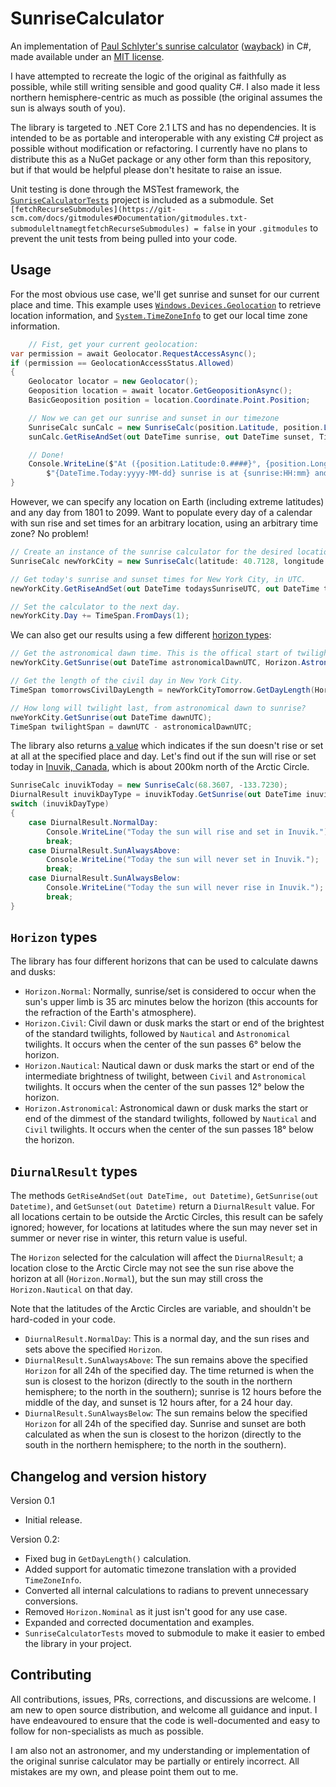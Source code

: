 # SunriseCalculator
An implementation of [Paul Schlyter's sunrise calculator](https://stjarnhimlen.se/comp/sunriset.c) ([wayback](https://web.archive.org/web/20210708103125/https://stjarnhimlen.se/comp/sunriset.c)) in C#, made available under an [MIT license](./LICENSE).

I have attempted to recreate the logic of the original as faithfully as possible, while still writing sensible and good quality C#. I also made it less northern hemisphere-centric as much as possible (the original assumes the sun is always south of you).

The library is targeted to .NET Core 2.1 LTS and has no dependencies. It is intended to be as portable and interoperable with any existing C# project as possible without modification or refactoring. I currently have no plans to distribute this as a NuGet package or any other form than this repository, but if that would be helpful please don't hesitate to raise an issue.

Unit testing is done through the MSTest framework, the [`SunriseCalculatorTests`](https://github.com/jwfxpr/SunriseCalculatorTests) project is included as a submodule. Set `[fetchRecurseSubmodules](https://git-scm.com/docs/gitmodules#Documentation/gitmodules.txt-submoduleltnamegtfetchRecurseSubmodules) = false` in your `.gitmodules` to prevent the unit tests from being pulled into your code.

## Usage

For the most obvious use case, we'll get sunrise and sunset for our current place and time. This example uses [`Windows.Devices.Geolocation`](https://docs.microsoft.com/en-us/uwp/api/windows.devices.geolocation) to retrieve location information, and [`System.TimeZoneInfo`](https://docs.microsoft.com/en-us/dotnet/api/system.timezoneinfo) to get our local time zone information.

``` C#
    // Fist, get your current geolocation:
var permission = await Geolocator.RequestAccessAsync();
if (permission == GeolocationAccessStatus.Allowed)
{
    Geolocator locator = new Geolocator();
    Geoposition location = await locator.GetGeopositionAsync();
    BasicGeoposition position = location.Coordinate.Point.Position;

    // Now we can get our sunrise and sunset in our timezone
    SunriseCalc sunCalc = new SunriseCalc(position.Latitude, position.Longitude);
    sunCalc.GetRiseAndSet(out DateTime sunrise, out DateTime sunset, TimeZoneInfo.Local);

    // Done!
    Console.WriteLine($"At ({position.Latitude:0.####}°, {position.Longitude:0.####}°) on " + 
        $"{DateTime.Today:yyyy-MM-dd} sunrise is at {sunrise:HH:mm} and sunset is at {sunset:HH:mm}.");
}
```

However, we can specify any location on Earth (including extreme latitudes) and any day from 1801 to 2099. Want to populate every day of a calendar with sun rise and set times for an arbitrary location, using an arbitrary time zone? No problem!

``` C#
// Create an instance of the sunrise calculator for the desired location, for today.
SunriseCalc newYorkCity = new SunriseCalc(latitude: 40.7128, longitude: -74.0060);

// Get today's sunrise and sunset times for New York City, in UTC.
newYorkCity.GetRiseAndSet(out DateTime todaysSunriseUTC, out DateTime todaysSunsetUTC);

// Set the calculator to the next day.
newYorkCity.Day += TimeSpan.FromDays(1);
```

We can also get our results using a few different [horizon types](#horizon-types):

``` C#
// Get the astronomical dawn time. This is the offical start of twilight.
newYorkCity.GetSunrise(out DateTime astronomicalDawnUTC, Horizon.Astronomical);

// Get the length of the civil day in New York City.
TimeSpan tomorrowsCivilDayLength = newYorkCityTomorrow.GetDayLength(Horizon.Civil);

// How long will twilight last, from astronomical dawn to sunrise?
nweYorkCity.GetSunrise(out DateTime dawnUTC);
TimeSpan twilightSpan = dawnUTC - astronomicalDawnUTC;
```

The library also returns [a value](#diurnalresult-types) which indicates if the sun doesn't rise or set at all at the specified place and day. Let's find out if the sun will rise or set today in [Inuvik, Canada](https://en.wikipedia.org/wiki/Inuvik), which is about 200km north of the Arctic Circle.

``` C#
SunriseCalc inuvikToday = new SunriseCalc(68.3607, -133.7230);
DiurnalResult inuvikDayType = inuvikToday.GetSunrise(out DateTime inuvikSunset);
switch (inuvikDayType)
{
    case DiurnalResult.NormalDay:
        Console.WriteLine("Today the sun will rise and set in Inuvik.");
        break;
    case DiurnalResult.SunAlwaysAbove:
        Console.WriteLine("Today the sun will never set in Inuvik.");
        break;
    case DiurnalResult.SunAlwaysBelow:
        Console.WriteLine("Today the sun will never rise in Inuvik.");
        break;
}
```

## `Horizon` types

The library has four different horizons that can be used to calculate dawns and dusks:

* `Horizon.Normal`: Normally, sunrise/set is considered to occur when the sun's upper limb is 35 arc minutes below the horizon (this accounts for the refraction of the Earth's atmosphere).
* `Horizon.Civil`: Civil dawn or dusk marks the start or end of the brightest of the standard twilights, followed by `Nautical` and `Astronomical` twilights. It occurs when the center of the sun passes 6° below the horizon.
* `Horizon.Nautical`: Nautical dawn or dusk marks the start or end of the intermediate brightness of twilight, between `Civil` and `Astronomical` twilights. It occurs when the center of the sun passes 12° below the horizon.
* `Horizon.Astronomical`: Astronomical dawn or dusk marks the start or end of the dimmest of the standard twilights, followed by `Nautical` and `Civil` twilights. It occurs when the center of the sun passes 18° below the horizon.

## `DiurnalResult` types

The methods `GetRiseAndSet(out DateTime, out Datetime)`, `GetSunrise(out Datetime)`, and `GetSunset(out Datetime)` return a `DiurnalResult` value. For all locations certain to be outside the Arctic Circles, this result can be safely ignored; however, for locations at latitudes where the sun may never set in summer or never rise in winter, this return value is useful.

The `Horizon` selected for the calculation will affect the `DiurnalResult`; a location close to the Arctic Circle may not see the sun rise above the horizon at all (`Horizon.Normal`), but the sun may still cross the `Horizon.Nautical` on that day.

Note that the latitudes of the Arctic Circles are variable, and shouldn't be hard-coded in your code.

* `DiurnalResult.NormalDay`: This is a normal day, and the sun rises and sets above the specified `Horizon`.
* `DiurnalResult.SunAlwaysAbove`: The sun remains above the specified `Horizon` for all 24h of the specified day. The time returned is when the sun is closest to the horizon (directly to the south in the northern hemisphere; to the north in the southern); sunrise is 12 hours before the middle of the day, and sunset is 12 hours after, for a 24 hour day.
* `DiurnalResult.SunAlwaysBelow`: The sun remains below the specified `Horizon` for all 24h of the specified day. Sunrise and sunset are both calculated as when the sun is closest to the horizon (directly to the south in the northern hemisphere; to the north in the southern).

## Changelog and version history

Version 0.1
- Initial release.

Version 0.2:
- Fixed bug in `GetDayLength()` calculation.
- Added support for automatic timezone translation with a provided `TimeZoneInfo`.
- Converted all internal calculations to radians to prevent unnecessary conversions.
- Removed `Horizon.Nominal` as it just isn't good for any use case.
- Expanded and corrected documentation and examples.
- `SunriseCalculatorTests` moved to submodule to make it easier to embed the library in your project.

## Contributing

All contributions, issues, PRs, corrections, and discussions are welcome. I am new to open source distribution, and welcome all guidance and input. I have endeavoured to ensure that the code is well-documented and easy to follow for non-specialists as much as possible.

I am also not an astronomer, and my understanding or implementation of the original sunrise calculator may be partially or entirely incorrect. All mistakes are my own, and please point them out to me.